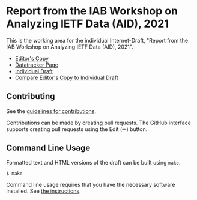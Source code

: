 # Report from the IAB Workshop on Analyzing IETF Data (AID), 2021

This is the working area for the individual Internet-Draft, "Report from the IAB Workshop on Analyzing IETF Data (AID), 2021".

* [Editor's Copy](https://intarchboard.github.io/workshop-aid/#go.draft-iab-aid-workshop.html)
* [Datatracker Page](https://datatracker.ietf.org/doc/draft-iab-aid-workshop)
* [Individual Draft](https://datatracker.ietf.org/doc/html/draft-iab-aid-workshop)
* [Compare Editor's Copy to Individual Draft](https://intarchboard.github.io/workshop-aid/#go.draft-iab-aid-workshop.diff)


## Contributing

See the
[guidelines for contributions](https://github.com/intarchboard/workshop-aid/blob/main/CONTRIBUTING.md).

Contributions can be made by creating pull requests.
The GitHub interface supports creating pull requests using the Edit (✏) button.


## Command Line Usage

Formatted text and HTML versions of the draft can be built using `make`.

```sh
$ make
```

Command line usage requires that you have the necessary software installed.  See
[the instructions](https://github.com/martinthomson/i-d-template/blob/main/doc/SETUP.md).

